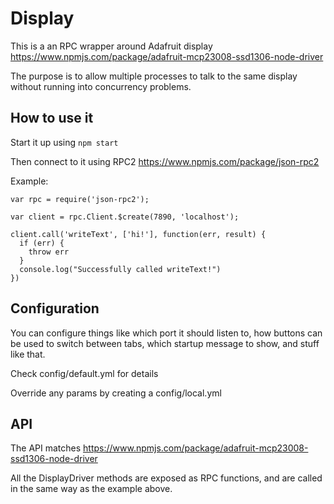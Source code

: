 # Display

This is a an RPC wrapper around Adafruit display
https://www.npmjs.com/package/adafruit-mcp23008-ssd1306-node-driver

The purpose is to allow multiple processes to talk to the same
display without running into concurrency problems.

## How to use it

Start it up using `npm start`

Then connect to it using RPC2
https://www.npmjs.com/package/json-rpc2

Example:

```
var rpc = require('json-rpc2');

var client = rpc.Client.$create(7890, 'localhost');

client.call('writeText', ['hi!'], function(err, result) {
  if (err) {
    throw err
  }
  console.log("Successfully called writeText!")
})
```

## Configuration

You can configure things like which port it should listen to,
how buttons can be used to switch between tabs,
which startup message to show, and stuff like that.

Check config/default.yml for details

Override any params by creating a config/local.yml

## API

The API matches
https://www.npmjs.com/package/adafruit-mcp23008-ssd1306-node-driver

All the DisplayDriver methods are exposed as RPC functions,
and are called in the same way as the example above.